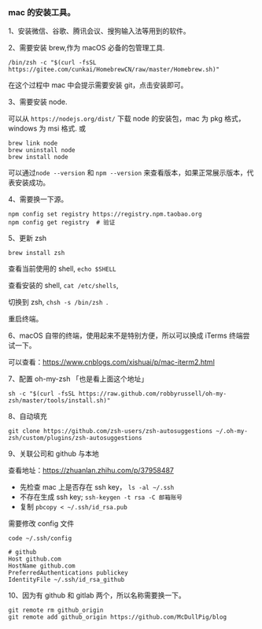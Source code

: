 ### mac 的安装工具。

1、安装微信、谷歌、腾讯会议、搜狗输入法等用到的软件。

2、需要安装 brew,作为 macOS 必备的包管理工具.

```shell
/bin/zsh -c "$(curl -fsSL https://gitee.com/cunkai/HomebrewCN/raw/master/Homebrew.sh)"
```

在这个过程中 mac 中会提示需要安装 git，点击安装即可。

3、需要安装 node.

可以从 `https://nodejs.org/dist/` 下载 node 的安装包，mac 为 pkg 格式，windows 为 msi 格式.
或

```shell
brew link node
brew uninstall node
brew install node
```

可以通过`node --version` 和 `npm --version` 来查看版本，如果正常展示版本，代表安装成功。

4、需要换一下源。

```shell
npm config set registry https://registry.npm.taobao.org
npm config get registry  # 验证
```

5、更新 zsh

```shell
brew install zsh
```

查看当前使用的 shell, `echo $SHELL`

查看安装的 shell, `cat /etc/shells`,

切换到 zsh, `chsh -s /bin/zsh `.

重启终端。

6、macOS 自带的终端，使用起来不是特别方便，所以可以换成 iTerms 终端尝试一下。

可以查看：https://www.cnblogs.com/xishuai/p/mac-iterm2.html

7、配置 oh-my-zsh 「也是看上面这个地址」

```shell
sh -c "$(curl -fsSL https://raw.github.com/robbyrussell/oh-my-zsh/master/tools/install.sh)"
```

8、自动填充

```shell
git clone https://github.com/zsh-users/zsh-autosuggestions ~/.oh-my-zsh/custom/plugins/zsh-autosuggestions
```

9、关联公司和 github 与本地

查看地址：https://zhuanlan.zhihu.com/p/37958487

- 先检查 mac 上是否存在 ssh key， `ls -al ~/.ssh`
- 不存在生成 ssh key; `ssh-keygen -t rsa -C 邮箱账号`
- 复制 `pbcopy < ~/.ssh/id_rsa.pub`

需要修改 config 文件

```shell
code ~/.ssh/config

# github
Host github.com
HostName github.com
PreferredAuthentications publickey
IdentityFile ~/.ssh/id_rsa_github
```

10、因为有 github 和 gitlab 两个，所以名称需要换一下。

```shell
git remote rm github_origin
git remote add github_origin https://github.com/McDullPig/blog
```

